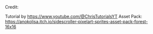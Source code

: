 Credit:

Tutorial by https://www.youtube.com/@ChrisTutorialsYT
Asset Pack: https://anokolisa.itch.io/sidescroller-pixelart-sprites-asset-pack-forest-16x16
